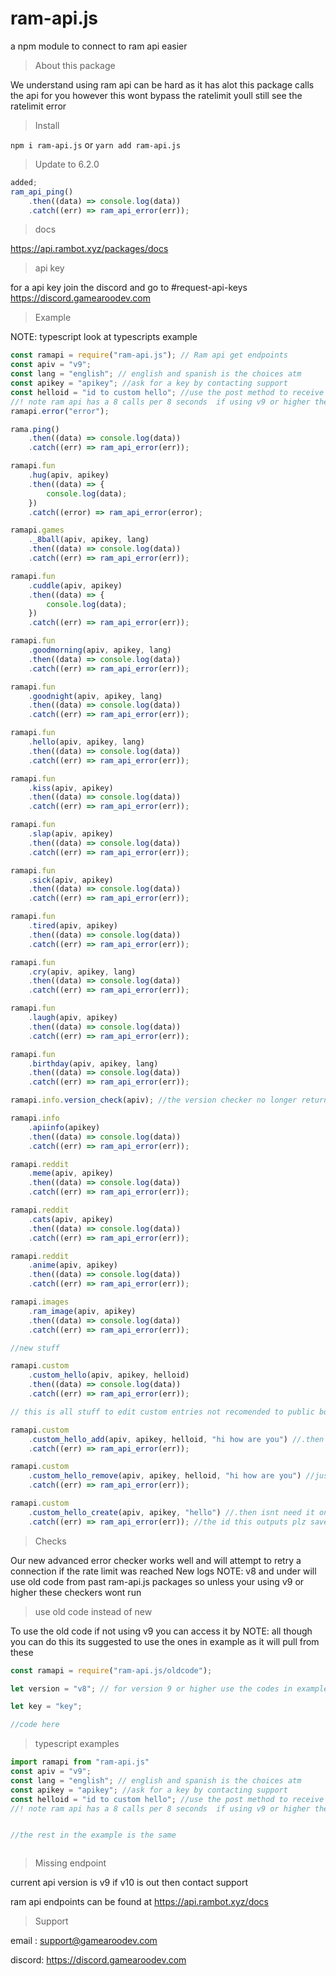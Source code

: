 # ram-api.js

a npm module to connect to ram api easier

> About this package

We understand using ram api can be hard as it has alot this package calls the api for you however this wont bypass the ratelimit youll still see the ratelimit error

> Install

`npm i ram-api.js` or `yarn add ram-api.js`

> Update to 6.2.0

```javascript
added;
ram_api_ping()
	.then((data) => console.log(data))
	.catch((err) => ram_api_error(err));
```

> docs

https://api.rambot.xyz/packages/docs

> api key

for a api key join the discord and go to #request-api-keys https://discord.gamearoodev.com

> Example

NOTE: typescript look at typescripts example

```javascript
const ramapi = require("ram-api.js"); // Ram api get endpoints
const apiv = "v9";
const lang = "english"; // english and spanish is the choices atm
const apikey = "apikey"; //ask for a key by contacting support
const helloid = "id to custom hello"; //use the post method to receive the id
//! note ram api has a 8 calls per 8 seconds  if using v9 or higher the package will attempt a retry
ramapi.error("error");

rama.ping()
	.then((data) => console.log(data))
	.catch((err) => ram_api_error(err));

ramapi.fun
	.hug(apiv, apikey)
	.then((data) => {
		console.log(data);
	})
	.catch((error) => ram_api_error(error);

ramapi.games
	._8ball(apiv, apikey, lang)
	.then((data) => console.log(data))
	.catch((err) => ram_api_error(err));

ramapi.fun
	.cuddle(apiv, apikey)
	.then((data) => {
		console.log(data);
	})
	.catch((err) => ram_api_error(err));

ramapi.fun
	.goodmorning(apiv, apikey, lang)
	.then((data) => console.log(data))
	.catch((err) => ram_api_error(err));

ramapi.fun
	.goodnight(apiv, apikey, lang)
	.then((data) => console.log(data))
	.catch((err) => ram_api_error(err));

ramapi.fun
	.hello(apiv, apikey, lang)
	.then((data) => console.log(data))
	.catch((err) => ram_api_error(err));

ramapi.fun
	.kiss(apiv, apikey)
	.then((data) => console.log(data))
	.catch((err) => ram_api_error(err));

ramapi.fun
	.slap(apiv, apikey)
	.then((data) => console.log(data))
	.catch((err) => ram_api_error(err));

ramapi.fun
	.sick(apiv, apikey)
	.then((data) => console.log(data))
	.catch((err) => ram_api_error(err));

ramapi.fun
	.tired(apiv, apikey)
	.then((data) => console.log(data))
	.catch((err) => ram_api_error(err));

ramapi.fun
	.cry(apiv, apikey, lang)
	.then((data) => console.log(data))
	.catch((err) => ram_api_error(err));

ramapi.fun
	.laugh(apiv, apikey)
	.then((data) => console.log(data))
	.catch((err) => ram_api_error(err));

ramapi.fun
	.birthday(apiv, apikey, lang)
	.then((data) => console.log(data))
	.catch((err) => ram_api_error(err));

ramapi.info.version_check(apiv); //the version checker no longer returns errors or data as it now logs it to console from the api

ramapi.info
	.apiinfo(apikey)
	.then((data) => console.log(data))
	.catch((err) => ram_api_error(err));

ramapi.reddit
	.meme(apiv, apikey)
	.then((data) => console.log(data))
	.catch((err) => ram_api_error(err));

ramapi.reddit
	.cats(apiv, apikey)
	.then((data) => console.log(data))
	.catch((err) => ram_api_error(err));

ramapi.reddit
	.anime(apiv, apikey)
	.then((data) => console.log(data))
	.catch((err) => ram_api_error(err));

ramapi.images
	.ram_image(apiv, apikey)
	.then((data) => console.log(data))
	.catch((err) => ram_api_error(err));

//new stuff

ramapi.custom
	.custom_hello(apiv, apikey, helloid)
	.then((data) => console.log(data))
	.catch((err) => ram_api_error(err));

// this is all stuff to edit custom entries not recomended to public bots unless restricted to your id

ramapi.custom
	.custom_hello_add(apiv, apikey, helloid, "hi how are you") //.then isnt needed as it logs to console how ever data return is completed
	.catch((err) => ram_api_error(err));

ramapi.custom
	.custom_hello_remove(apiv, apikey, helloid, "hi how are you") //just like put .then isn't needed
	.catch((err) => ram_api_error(err));

ramapi.custom
	.custom_hello_create(apiv, apikey, "hello") //.then isnt need it only returns check console
	.catch((err) => ram_api_error(err)); //the id this outputs plz save it you wont be able to get it back if lost
```

> Checks

Our new advanced error checker works well and will attempt to retry a connection if the rate limit was reached
New logs
NOTE: v8 and under will use old code from past ram-api.js packages so unless your using v9 or higher these checkers wont run

> use old code instead of new

To use the old code if not using v9 you can access it by
NOTE: all though you can do this its suggested to use the ones in example as it will pull from these

```javascript
const ramapi = require("ram-api.js/oldcode");

let version = "v8"; // for version 9 or higher use the codes in example

let key = "key";

//code here
```

> typescript examples

```typescript
import ramapi from "ram-api.js"
const apiv = "v9";
const lang = "english"; // english and spanish is the choices atm
const apikey = "apikey"; //ask for a key by contacting support
const helloid = "id to custom hello"; //use the post method to receive the id
//! note ram api has a 8 calls per 8 seconds  if using v9 or higher the package will attempt a retry


//the rest in the example is the same



```

> Missing endpoint

current api version is v9 if v10 is out then contact support

ram api endpoints can be found at https://api.rambot.xyz/docs

> Support

email : support@gamearoodev.com

discord: https://discord.gamearoodev.com
